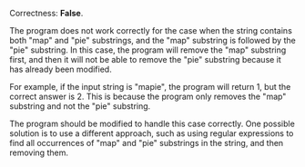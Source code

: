 Correctness: **False**.

The program does not work correctly for the case when the string contains both "map" and "pie" substrings, and the "map" substring is followed by the "pie" substring. In this case, the program will remove the "map" substring first, and then it will not be able to remove the "pie" substring because it has already been modified.

For example, if the input string is "mapie", the program will return 1, but the correct answer is 2. This is because the program only removes the "map" substring and not the "pie" substring.

The program should be modified to handle this case correctly. One possible solution is to use a different approach, such as using regular expressions to find all occurrences of "map" and "pie" substrings in the string, and then removing them.